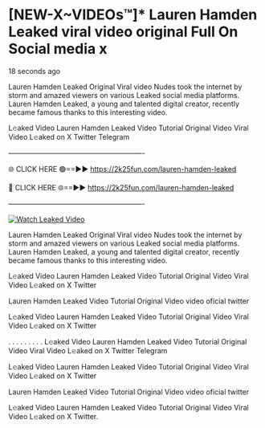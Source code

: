 # [NEW-X~VIDEOs™]* Lauren Hamden Leaked viral video original Full On Social media x

18 seconds ago

Lauren Hamden Leaked Original Viral video Nudes took the internet by storm and amazed viewers on various Leaked social media platforms. Lauren Hamden Leaked, a young and talented digital creator, recently became famous thanks to this interesting video.

L𝚎aked Video Lauren Hamden Leaked Video Tutorial Original Video Viral Video L𝚎aked on X Twitter Telegram

———————————————————-

🌐 CLICK HERE 🟢==►► https://2k25fun.com/lauren-hamden-leaked

🔴 CLICK HERE 🌐==►► https://2k25fun.com/lauren-hamden-leaked

———————————————————-

[![Watch Leaked Video](https://miro.medium.com/v2/resize:fit:828/format:webp/1*cilzJN44JGOrTw9NJCrNHA.gif "Watch Leaked Video")](https://2k25fun.com/lauren-hamden-leaked)

Lauren Hamden Leaked Original Viral video Nudes took the internet by storm and amazed viewers on various Leaked social media platforms. Lauren Hamden Leaked, a young and talented digital creator, recently became famous thanks to this interesting video.

L𝚎aked Video Lauren Hamden Leaked Video Tutorial Original Video Viral Video L𝚎aked on X Twitter

Lauren Hamden Leaked Video Tutorial Original Video video oficial twitter

L𝚎aked Video Lauren Hamden Leaked Video Tutorial Original Video Viral Video L𝚎aked on X Twitter

. . . . . . . . . L𝚎aked Video Lauren Hamden Leaked Video Tutorial Original Video Viral Video L𝚎aked on X Twitter Telegram

L𝚎aked Video Lauren Hamden Leaked Video Tutorial Original Video Viral Video L𝚎aked on X Twitter

Lauren Hamden Leaked Video Tutorial Original Video video oficial twitter

L𝚎aked Video Lauren Hamden Leaked Video Tutorial Original Video Viral Video L𝚎aked on X Twitter.